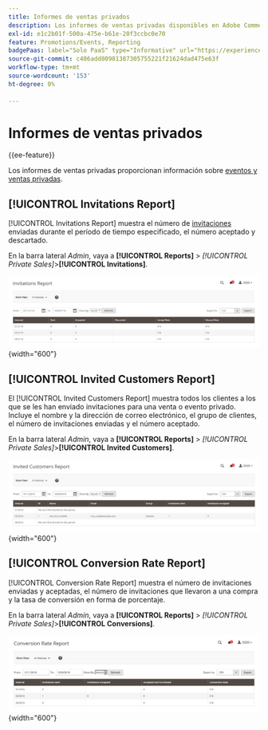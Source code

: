 ```yaml
---
title: Informes de ventas privados
description: Los informes de ventas privadas disponibles en Adobe Commerce proporcionan información útil sobre eventos y ventas privadas.
exl-id: e1c2b01f-500a-475e-b61e-20f3ccbc0e70
feature: Promotions/Events, Reporting
badgePaas: label="Solo PaaS" type="Informative" url="https://experienceleague.adobe.com/en/docs/commerce/user-guides/product-solutions" tooltip="Se aplica solo a proyectos de Adobe Commerce en la nube (infraestructura PaaS administrada por Adobe) y a proyectos locales."
source-git-commit: c406add80981387305755221f21624dad475e63f
workflow-type: tm+mt
source-wordcount: '153'
ht-degree: 0%

---
```


# Informes de ventas privados

{{ee-feature}}

Los informes de ventas privadas proporcionan información sobre [eventos y ventas privadas](../merchandising-promotions/events-private-sales.md).

## [!UICONTROL Invitations Report]

[!UICONTROL Invitations Report] muestra el número de [invitaciones](../merchandising-promotions/invitations.md) enviadas durante el período de tiempo especificado, el número aceptado y descartado.

En la barra lateral _Admin_, vaya a **[!UICONTROL Reports]** > _[!UICONTROL Private Sales]_>**[!UICONTROL Invitations]**.

![Informe de invitaciones](./assets/private-sales-invitations.png){width="600"}

## [!UICONTROL Invited Customers Report]

El [!UICONTROL Invited Customers Report] muestra todos los clientes a los que se les han enviado invitaciones para una venta o evento privado. Incluye el nombre y la dirección de correo electrónico, el grupo de clientes, el número de invitaciones enviadas y el número aceptado.

En la barra lateral _Admin_, vaya a **[!UICONTROL Reports]** > _[!UICONTROL Private Sales]_>**[!UICONTROL Invited Customers]**.

![Informe de clientes invitados](./assets/private-sales-invited-customers.png){width="600"}

## [!UICONTROL Conversion Rate Report]

[!UICONTROL Conversion Rate Report] muestra el número de invitaciones enviadas y aceptadas, el número de invitaciones que llevaron a una compra y la tasa de conversión en forma de porcentaje.

En la barra lateral _Admin_, vaya a **[!UICONTROL Reports]** > _[!UICONTROL Private Sales]_>**[!UICONTROL Conversions]**.

![Informe de tasa de conversión](./assets/private-sales-conversions.png){width="600"}
